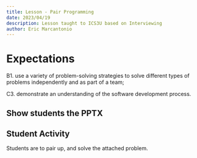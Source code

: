 ```yaml
---
title: Lesson - Pair Programming
date: 2023/04/19
description: Lesson taught to ICS3U based on Interviewing
author: Eric Marcantonio
---
```


# Expectations

B1. use a variety of problem-solving strategies to solve different types of problems independently and as part of a team;

C3. demonstrate an understanding of the software development process.

## Show students the PPTX

## Student Activity

Students are to pair up, and solve the attached problem.